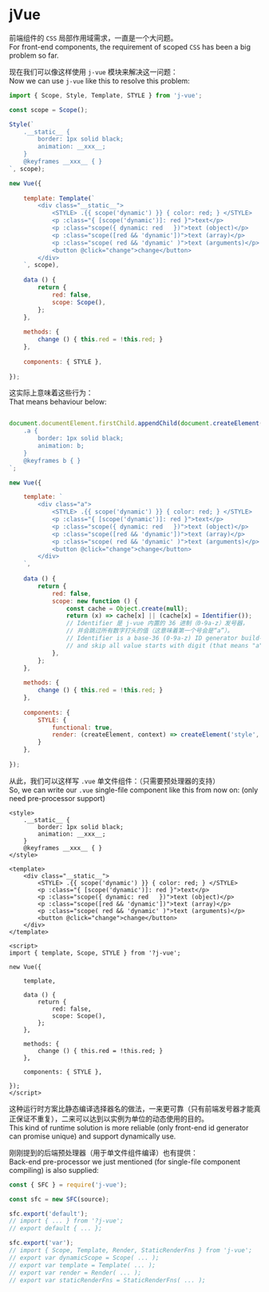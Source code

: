 ﻿
jVue
====

前端组件的 `CSS` 局部作用域需求，一直是一个大问题。  
For front-end components, the requirement of scoped `CSS` has been a big problem so far.

现在我们可以像这样使用 `j-vue` 模块来解决这一问题：  
Now we can use `j-vue` like this to resolve this problem:

```js
import { Scope, Style, Template, STYLE } from 'j-vue';

const scope = Scope();

Style(`
    .__static__ {
        border: 1px solid black;
        animation: __xxx__;
    }
    @keyframes __xxx__ { }
`, scope);

new Vue({
    
    template: Template(`
        <div class="__static__">
            <STYLE> .{{ scope('dynamic') }} { color: red; } </STYLE>
            <p :class="{ [scope('dynamic')]: red }">text</p>
            <p :class="scope({ dynamic: red   })">text (object)</p>
            <p :class="scope([red && 'dynamic'])">text (array)</p>
            <p :class="scope( red && 'dynamic' )">text (arguments)</p>
            <button @click="change">change</button>
        </div>
    `, scope),
    
    data () {
        return {
            red: false,
            scope: Scope(),
        };
    },
    
    methods: {
        change () { this.red = !this.red; }
    },
    
    components: { STYLE },
    
});
```

这实际上意味着这些行为：  
That means behaviour below:

```js

document.documentElement.firstChild.appendChild(document.createElement('style')).textContent = `
    .a {
        border: 1px solid black;
        animation: b;
    }
    @keyframes b { }
`;

new Vue({

    template: `
        <div class="a">
            <STYLE> .{{ scope('dynamic') }} { color: red; } </STYLE>
            <p :class="{ [scope('dynamic')]: red }">text</p>
            <p :class="scope({ dynamic: red   })">text (object)</p>
            <p :class="scope([red && 'dynamic'])">text (array)</p>
            <p :class="scope( red && 'dynamic' )">text (arguments)</p>
            <button @click="change">change</button>
        </div>
    `,
    
    data () {
        return {
            red: false,
            scope: new function () {
                const cache = Object.create(null);
                return (x) => cache[x] || (cache[x] = Identifier());
                // Identifier 是 j-vue 内置的 36 进制（0-9a-z）发号器，
                // 并会跳过所有数字打头的值（这意味着第一个号会是“a”）。
                // Identifier is a base-36 (0-9a-z) ID generator build-in j-vue,
                // and skip all value starts with digit (that means "a" will be the 1st ID).
            },
        };
    },
    
    methods: {
        change () { this.red = !this.red; }
    },
    
    components: {
        STYLE: {
            functional: true,
            render: (createElement, context) => createElement('style', context.data, context.children),
        }
    },
    
});
```

从此，我们可以这样写 `.vue` 单文件组件：（只需要预处理器的支持）  
So, we can write our `.vue` single-file component like this from now on: (only need pre-processor support)

```vue
<style>
    .__static__ {
        border: 1px solid black;
        animation: __xxx__;
    }
    @keyframes __xxx__ { }
</style>

<template>
    <div class="__static__">
        <STYLE> .{{ scope('dynamic') }} { color: red; } </STYLE>
        <p :class="{ [scope('dynamic')]: red }">text</p>
        <p :class="scope({ dynamic: red   })">text (object)</p>
        <p :class="scope([red && 'dynamic'])">text (array)</p>
        <p :class="scope( red && 'dynamic' )">text (arguments)</p>
        <button @click="change">change</button>
    </div>
</template>

<script>
import { template, Scope, STYLE } from '?j-vue';

new Vue({
    
    template,
    
    data () {
        return {
            red: false,
            scope: Scope(),
        };
    },
    
    methods: {
        change () { this.red = !this.red; }
    },
    
    components: { STYLE },
    
});
</script>
```

这种运行时方案比静态编译选择器名的做法，一来更可靠（只有前端发号器才能真正保证不重复），二来可以达到以实例为单位的动态使用的目的。  
This kind of runtime solution is more reliable (only front-end id generator can promise unique) and support dynamically use.

刚刚提到的后端预处理器（用于单文件组件编译）也有提供：  
Back-end pre-processor we just mentioned (for single-file component compiling) is also supplied:

```js
const { SFC } = require('j-vue');

const sfc = new SFC(source);

sfc.export('default');
// import { ... } from '?j-vue';
// export default { ... };

sfc.export('var');
// import { Scope, Template, Render, StaticRenderFns } from 'j-vue';
// export var dynamicScope = Scope( ... );
// export var template = Template( ... );
// export var render = Render( ... );
// export var staticRenderFns = StaticRenderFns( ... );
```
